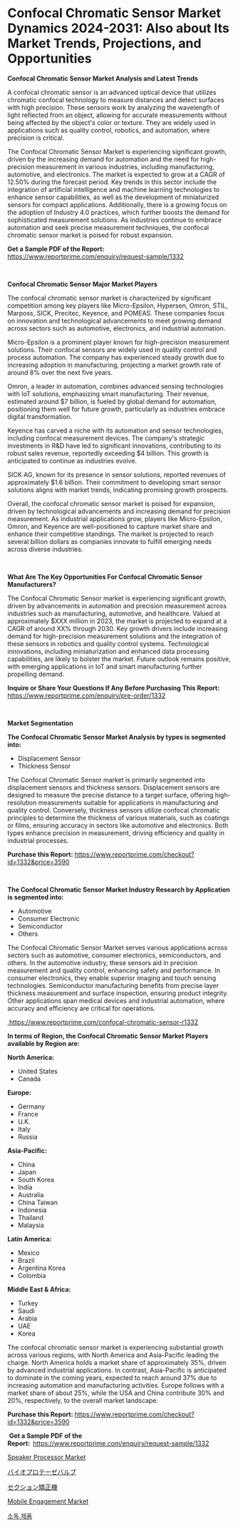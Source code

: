 <p><h1>Confocal Chromatic Sensor Market Dynamics 2024-2031: Also about Its Market Trends, Projections, and Opportunities</h1></p><p><strong>Confocal Chromatic Sensor Market Analysis and Latest Trends</strong></p>
<p><p>A confocal chromatic sensor is an advanced optical device that utilizes chromatic confocal technology to measure distances and detect surfaces with high precision. These sensors work by analyzing the wavelength of light reflected from an object, allowing for accurate measurements without being affected by the object's color or texture. They are widely used in applications such as quality control, robotics, and automation, where precision is critical.</p><p>The Confocal Chromatic Sensor Market is experiencing significant growth, driven by the increasing demand for automation and the need for high-precision measurement in various industries, including manufacturing, automotive, and electronics. The market is expected to grow at a CAGR of 12.50% during the forecast period. Key trends in this sector include the integration of artificial intelligence and machine learning technologies to enhance sensor capabilities, as well as the development of miniaturized sensors for compact applications. Additionally, there is a growing focus on the adoption of Industry 4.0 practices, which further boosts the demand for sophisticated measurement solutions. As industries continue to embrace automation and seek precise measurement techniques, the confocal chromatic sensor market is poised for robust expansion.</p></p>
<p><strong>Get a Sample PDF of the Report:&nbsp;</strong> <a href="https://www.reportprime.com/enquiry/request-sample/1332">https://www.reportprime.com/enquiry/request-sample/1332</a></p>
<p>&nbsp;</p>
<p><strong>Confocal Chromatic Sensor Major Market Players</strong></p>
<p><p>The confocal chromatic sensor market is characterized by significant competition among key players like Micro-Epsilon, Hypersen, Omron, STIL, Marposs, SICK, Precitec, Keyence, and POMEAS. These companies focus on innovation and technological advancements to meet growing demand across sectors such as automotive, electronics, and industrial automation.</p><p>Micro-Epsilon is a prominent player known for high-precision measurement solutions. Their confocal sensors are widely used in quality control and process automation. The company has experienced steady growth due to increasing adoption in manufacturing, projecting a market growth rate of around 8% over the next five years.</p><p>Omron, a leader in automation, combines advanced sensing technologies with IoT solutions, emphasizing smart manufacturing. Their revenue, estimated around $7 billion, is fueled by global demand for automation, positioning them well for future growth, particularly as industries embrace digital transformation.</p><p>Keyence has carved a niche with its automation and sensor technologies, including confocal measurement devices. The company's strategic investments in R&D have led to significant innovations, contributing to its robust sales revenue, reportedly exceeding $4 billion. This growth is anticipated to continue as industries evolve.</p><p>SICK AG, known for its presence in sensor solutions, reported revenues of approximately $1.6 billion. Their commitment to developing smart sensor solutions aligns with market trends, indicating promising growth prospects.</p><p>Overall, the confocal chromatic sensor market is poised for expansion, driven by technological advancements and increasing demand for precision measurement. As industrial applications grow, players like Micro-Epsilon, Omron, and Keyence are well-positioned to capture market share and enhance their competitive standings. The market is projected to reach several billion dollars as companies innovate to fulfill emerging needs across diverse industries.</p></p>
<p>&nbsp;</p>
<p><strong>What Are The Key Opportunities For Confocal Chromatic Sensor Manufacturers?</strong></p>
<p><p>The Confocal Chromatic Sensor market is experiencing significant growth, driven by advancements in automation and precision measurement across industries such as manufacturing, automotive, and healthcare. Valued at approximately $XXX million in 2023, the market is projected to expand at a CAGR of around XX% through 2030. Key growth drivers include increasing demand for high-precision measurement solutions and the integration of these sensors in robotics and quality control systems. Technological innovations, including miniaturization and enhanced data processing capabilities, are likely to bolster the market. Future outlook remains positive, with emerging applications in IoT and smart manufacturing further propelling demand.</p></p>
<p><strong>Inquire or Share Your Questions If Any Before Purchasing This Report:</strong> <a href="https://www.reportprime.com/enquiry/pre-order/1332">https://www.reportprime.com/enquiry/pre-order/1332</a></p>
<p>&nbsp;</p>
<p><strong>Market Segmentation</strong></p>
<p><strong>The Confocal Chromatic Sensor Market Analysis by types is segmented into:</strong></p>
<p><ul><li>Displacement Sensor</li><li>Thickness Sensor</li></ul></p>
<p><p>The Confocal Chromatic Sensor market is primarily segmented into displacement sensors and thickness sensors. Displacement sensors are designed to measure the precise distance to a target surface, offering high-resolution measurements suitable for applications in manufacturing and quality control. Conversely, thickness sensors utilize confocal chromatic principles to determine the thickness of various materials, such as coatings or films, ensuring accuracy in sectors like automotive and electronics. Both types enhance precision in measurement, driving efficiency and quality in industrial processes.</p></p>
<p><strong>Purchase this Report:&nbsp;</strong><a href="https://www.reportprime.com/checkout?id=1332&price=3590">https://www.reportprime.com/checkout?id=1332&price=3590</a></p>
<p>&nbsp;</p>
<p><strong>The Confocal Chromatic Sensor Market Industry Research by Application is segmented into:</strong></p>
<p><ul><li>Automotive</li><li>Consumer Electronic</li><li>Semiconductor</li><li>Others</li></ul></p>
<p><p>The Confocal Chromatic Sensor Market serves various applications across sectors such as automotive, consumer electronics, semiconductors, and others. In the automotive industry, these sensors aid in precision measurement and quality control, enhancing safety and performance. In consumer electronics, they enable superior imaging and touch sensing technologies. Semiconductor manufacturing benefits from precise layer thickness measurement and surface inspection, ensuring product integrity. Other applications span medical devices and industrial automation, where accuracy and efficiency are critical for operations.</p></p>
<p><a href="https://www.reportprime.com/confocal-chromatic-sensor-r1332">&nbsp;https://www.reportprime.com/confocal-chromatic-sensor-r1332</a></p>
<p><strong>In terms of Region, the Confocal Chromatic Sensor Market Players available by Region are:</strong></p>
<p>
    <p> <strong> North America: </strong>
        <ul>
            <li>United States</li>
            <li>Canada</li>
        </ul>
        </p> 
    <p> <strong> Europe: </strong>
        <ul>
            <li>Germany</li>
            <li>France</li>
            <li>U.K.</li>
            <li>Italy</li>
            <li>Russia</li>
        </ul>
        </p> 
    <p> <strong> Asia-Pacific: </strong>
        <ul>
            <li>China</li>
            <li>Japan</li>
            <li>South Korea</li>
            <li>India</li>
            <li>Australia</li>
            <li>China Taiwan</li>
            <li>Indonesia</li>
            <li>Thailand</li>
            <li>Malaysia</li>
        </ul>
        </p> 
    <p> <strong> Latin America: </strong>
        <ul>
            <li>Mexico</li>
            <li>Brazil</li>
            <li>Argentina Korea</li>
            <li>Colombia</li>
        </ul>
        </p> 
    <p> <strong> Middle East & Africa: </strong>
        <ul>
            <li>Turkey</li>
            <li>Saudi</li>
            <li>Arabia</li>
            <li>UAE</li>
            <li>Korea</li>
        </ul>
    </p>
    </p>
<p><p>The confocal chromatic sensor market is experiencing substantial growth across various regions, with North America and Asia-Pacific leading the charge. North America holds a market share of approximately 35%, driven by advanced industrial applications. In contrast, Asia-Pacific is anticipated to dominate in the coming years, expected to reach around 37% due to increasing automation and manufacturing activities. Europe follows with a market share of about 25%, while the USA and China contribute 30% and 20%, respectively, to the overall market landscape.</p></p>
<p><strong>Purchase this Report: </strong><a href="https://www.reportprime.com/checkout?id=1332&price=3590">https://www.reportprime.com/checkout?id=1332&price=3590</a></p>
<p>&nbsp;<strong>Get a Sample PDF of the Report:&nbsp;&nbsp;</strong><a href="https://www.reportprime.com/enquiry/request-sample/1332">https://www.reportprime.com/enquiry/request-sample/1332</a></p>
<p><strong></strong></p>
<p><p><a href="https://github.com/FassouRP/Market-Research-Report-List-6/blob/main/speaker-processor-market.md">Speaker Processor Market</a></p><p><a href="https://medium.com/@vivakuvalis2005/%E7%94%9F%E4%BD%93%E8%85%B1%E5%BC%81%E5%B8%82%E5%A0%B4%E3%81%AE%E6%88%A6%E7%95%A5%E7%9A%84%E3%82%A4%E3%83%B3%E3%82%B5%E3%82%A4%E3%83%88-%E7%94%9F%E4%BD%93%E8%85%B1%E5%BC%81%E7%94%A3%E6%A5%AD%E3%81%AB%E3%81%8A%E3%81%91%E3%82%8B%E8%A3%BD%E5%93%81%E3%81%AE%E9%80%B2%E5%8C%96%E3%81%A8%E5%B8%82%E5%A0%B4%E3%82%BB%E3%82%B0%E3%83%A1%E3%83%B3%E3%83%86%E3%83%BC%E3%82%B7%E3%83%A7%E3%83%B3-673915ab0702">バイオプロテーゼバルブ</a></p><p><a href="https://medium.com/@hornbakerbarbara/%E3%82%BB%E3%82%AF%E3%82%B7%E3%83%A7%E3%83%B3-%E3%82%B9%E3%83%88%E3%83%AC%E3%83%BC%E3%83%88%E3%83%8B%E3%83%B3%E3%82%B0%E3%83%9E%E3%82%B7%E3%83%B3%E5%B8%82%E5%A0%B4%E3%81%AE%E9%9D%A9%E5%91%BD-2024-2031-%E6%AC%A1%E3%81%AE10%E5%B9%B4%E9%96%93%E3%82%92%E5%BD%A2%E4%BD%9C%E3%82%8B%E5%B8%82%E5%A0%B4%E5%8B%95%E5%90%91-d8cfba68bce2">セクション矯正機</a></p><p><a href="https://medium.com/@hskdk2672/mobile-engagement-market-revolution-2024-2031-market-trends-shaping-the-next-decade-c9b006b2228d">Mobile Engagement Market</a></p><p><a href="https://medium.com/@delmyx2tuliau/%EC%86%8C%EB%8F%85-%EC%A0%9C%ED%92%88-%EC%8B%9C%EC%9E%A5-2024%EB%85%84%EB%B6%80%ED%84%B0-2031%EB%85%84%EA%B9%8C%EC%A7%80%EC%9D%98-%EC%82%B0%EC%97%85-%ED%8A%B8%EB%A0%8C%EB%93%9C-%EB%B0%8F-%EC%98%88%EC%B8%A1-480ad114f1ad">소독 제품</a></p></p>
